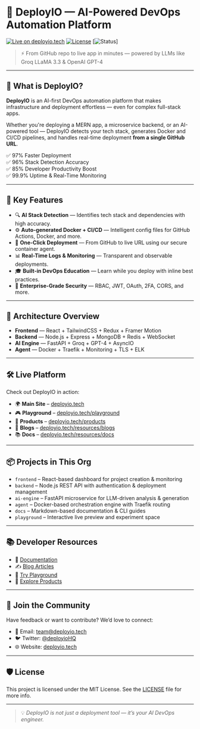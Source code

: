 # 🚀 DeployIO — AI-Powered DevOps Automation Platform

[![Live on deployio.tech](https://img.shields.io/badge/Live%20Now-deployio.tech-0A0AFF?style=for-the-badge&logo=vercel)](https://deployio.tech)
[![License](https://img.shields.io/github/license/deployio-tech?style=for-the-badge)](./LICENSE)
[![Status](https://img.shields.io/badge/Status-Active-brightgreen?style=for-the-badge&logo=github)]

> ⚡ From GitHub repo to live app in minutes — powered by LLMs like Groq LLaMA 3.3 & OpenAI GPT-4

---

## 🌟 What is DeployIO?

**DeployIO** is an AI-first DevOps automation platform that makes infrastructure and deployment effortless — even for complex full-stack apps.

Whether you're deploying a MERN app, a microservice backend, or an AI-powered tool — DeployIO detects your tech stack, generates Docker and CI/CD pipelines, and handles real-time deployment **from a single GitHub URL**.

✅ 97% Faster Deployment  
✅ 96% Stack Detection Accuracy  
✅ 85% Developer Productivity Boost  
✅ 99.9% Uptime & Real-Time Monitoring

---

## 🧠 Key Features

- 🔍 **AI Stack Detection** — Identifies tech stack and dependencies with high accuracy.
- ⚙️ **Auto-generated Docker + CI/CD** — Intelligent config files for GitHub Actions, Docker, and more.
- 🚀 **One-Click Deployment** — From GitHub to live URL using our secure container agent.
- 📊 **Real-Time Logs & Monitoring** — Transparent and observable deployments.
- 🎓 **Built-in DevOps Education** — Learn while you deploy with inline best practices.
- 🔐 **Enterprise-Grade Security** — RBAC, JWT, OAuth, 2FA, CORS, and more.

---

## 🧱 Architecture Overview

- **Frontend** — React + TailwindCSS + Redux + Framer Motion  
- **Backend** — Node.js + Express + MongoDB + Redis + WebSocket  
- **AI Engine** — FastAPI + Groq + GPT-4 + AsyncIO  
- **Agent** — Docker + Traefik + Monitoring + TLS + ELK

---

## 🛠️ Live Platform

Check out DeployIO in action:

- 🌍 **Main Site** – [deployio.tech](https://deployio.tech)
- 🎮 **Playground** – [deployio.tech/playground](https://deployio.tech/playground)
- 🛒 **Products** – [deployio.tech/products](https://deployio.tech/products)
- 📝 **Blogs** – [deployio.tech/resources/blogs](https://deployio.tech/resources/blogs)
- 📚 **Docs** – [deployio.tech/resources/docs](https://deployio.tech/resources/docs)

---

## 📦 Projects in This Org

- `frontend` – React-based dashboard for project creation & monitoring  
- `backend` – Node.js REST API with authentication & deployment management  
- `ai-engine` – FastAPI microservice for LLM-driven analysis & generation  
- `agent` – Docker-based orchestration engine with Traefik routing  
- `docs` – Markdown-based documentation & CLI guides  
- `playground` – Interactive live preview and experiment space  

---

## 📚 Developer Resources

- 📖 [Documentation](https://deployio.tech/resources/docs)  
- ✍️ [Blog Articles](https://deployio.tech/resources/blogs)  
- 🧪 [Try Playground](https://deployio.tech/playground)  
- 🧰 [Explore Products](https://deployio.tech/products)  

---

## 💬 Join the Community

Have feedback or want to contribute? We’d love to connect:

- 💼 Email: team@deployio.tech  
- 🐦 Twitter: [@deployioHQ](https://twitter.com/deployioHQ)  
- 🌐 Website: [deployio.tech](https://deployio.tech)

---

## 🛡 License

This project is licensed under the MIT License. See the [LICENSE](./LICENSE) file for more info.

---

> 💡 *DeployIO is not just a deployment tool — it’s your AI DevOps engineer.*

